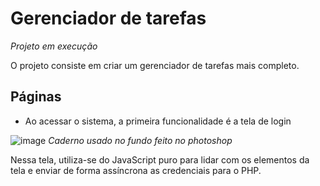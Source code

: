 # Gerenciador de tarefas

*Projeto em execução*

O projeto consiste em criar um gerenciador de tarefas mais completo.

## Páginas

  - Ao acessar o sistema, a primeira funcionalidade é a tela de login
  
 ![image](https://user-images.githubusercontent.com/72417905/138020517-51e079b3-a25b-48c9-9196-030c2eff130c.png)
*Caderno usado no fundo feito no photoshop*

Nessa tela, utiliza-se do JavaScript puro para lidar com os elementos da tela e enviar de forma assíncrona as credenciais para o PHP.
